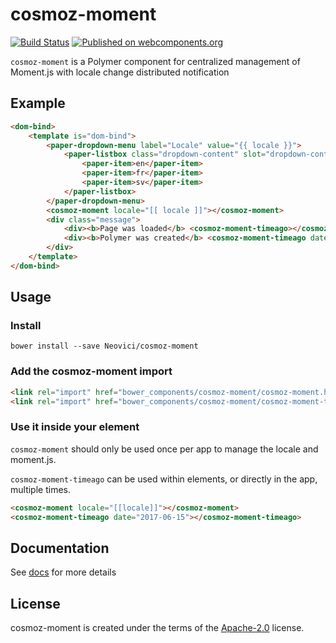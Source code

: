 cosmoz-moment
=============

[![Build Status](https://travis-ci.org/Neovici/cosmoz-moment.svg?branch=master)](https://travis-ci.org/Neovici/cosmoz-moment)
[![Published on webcomponents.org](https://img.shields.io/badge/webcomponents.org-published-blue.svg)](https://www.webcomponents.org/element/owner/my-element)

`cosmoz-moment` is a Polymer component for centralized management of Moment.js
with locale change distributed notification

## Example

<!---
```
<custom-element-demo>
	<template>
		<script src="../webcomponentsjs/webcomponents-lite.js"></script>
		<link rel="import" href="../neon-animation/web-animations.html">
		<link rel="import" href="../paper-dropdown-menu/paper-dropdown-menu.html">
		<link rel="import" href="../paper-listbox/paper-listbox.html">
		<link rel="import" href="../paper-item/paper-item.html">
		<link rel="import" href="cosmoz-moment.html">
		<link rel="import" href="cosmoz-moment-timeago.html">
		<next-code-block></next-code-block>
	</template>
</custom-element-demo>
```
-->
```html
<dom-bind>
	<template is="dom-bind">
		<paper-dropdown-menu label="Locale" value="{{ locale }}">
			<paper-listbox class="dropdown-content" slot="dropdown-content" selected="0">
				<paper-item>en</paper-item>
				<paper-item>fr</paper-item>
				<paper-item>sv</paper-item>
			</paper-listbox>
		</paper-dropdown-menu>
		<cosmoz-moment locale="[[ locale ]]"></cosmoz-moment>
		<div class="message">
			<div><b>Page was loaded</b> <cosmoz-moment-timeago></cosmoz-moment-timeago><br/></div>
			<div><b>Polymer was created</b> <cosmoz-moment-timeago date="2015-05-27"></cosmoz-moment-timeago><br/></div>
		</div>
	</template>
</dom-bind>
```

## Usage

### Install

`bower install --save Neovici/cosmoz-moment`

### Add the cosmoz-moment import
```html
<link rel="import" href="bower_components/cosmoz-moment/cosmoz-moment.html" />
<link rel="import" href="bower_components/cosmoz-moment/cosmoz-moment-timeago.html" />
```

### Use it inside your element

`cosmoz-moment` should only be used once per app to manage the locale and moment.js.

`cosmoz-moment-timeago` can be used within elements, or directly in the app, multiple times.

```html
<cosmoz-moment locale="[[locale]]"></cosmoz-moment>
<cosmoz-moment-timeago date="2017-06-15"></cosmoz-moment-timeago>
```

## Documentation

See [docs](http://neovici.github.io/cosmoz-moment) for more details

## License

cosmoz-moment is created under the terms of the [Apache-2.0](https://github.com/Neovici/cosmoz-moment/blob/master/LICENSE) license.